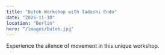 ```yaml
---
title: "Butoh Workshop with Tadashi Endo"
date: "2025-11-10"
location: "Berlin"
hero: "/images/butoh.jpg"
---
```


Experience the silence of movement in this unique workshop.
